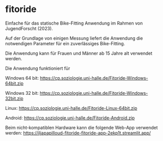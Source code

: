 # fitoride
Einfache für das statische Bike-Fitting Anwendung im Rahmen von JugendForscht (2023). 

Auf der Grundlage von einigen Messung liefert die Anwendung die notwendigen Parameter für ein zuverlässiges Bike-Fitting.

Die Anwendung kann für Frauen und Männer ab 15 Jahre alt verwendet werden. 

Die Anwendung funktioniert für 

Windows 64 bit: https://cp.soziologie.uni-halle.de/Fitoride-Windows-64bit.zip 

Windows 32 bit: https://cp.soziologie.uni-halle.de/Fitoride-Windows-32bit.zip

Linux: https://cp.soziologie.uni-halle.de/Fitoride-Linux-64bit.zip 

Android: https://cp.soziologie.uni-halle.de/Fitoride-Android.zip 

Beim nicht-kompatiblen Hardware kann die folgende Web-App verwendet werden: https://iljapapilloud-fitoride-fitoride-app-2ekp1t.streamlit.app/
